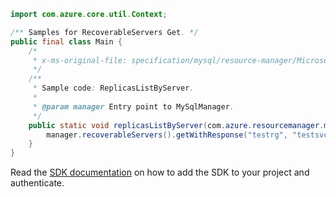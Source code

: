 ```java
import com.azure.core.util.Context;

/** Samples for RecoverableServers Get. */
public final class Main {
    /*
     * x-ms-original-file: specification/mysql/resource-manager/Microsoft.DBforMySQL/stable/2017-12-01/examples/RecoverableServersGet.json
     */
    /**
     * Sample code: ReplicasListByServer.
     *
     * @param manager Entry point to MySqlManager.
     */
    public static void replicasListByServer(com.azure.resourcemanager.mysql.MySqlManager manager) {
        manager.recoverableServers().getWithResponse("testrg", "testsvc4", Context.NONE);
    }
}
```

Read the [SDK documentation](https://github.com/Azure/azure-sdk-for-java/blob/azure-resourcemanager-mysql_1.0.2/sdk/mysql/azure-resourcemanager-mysql/README.md) on how to add the SDK to your project and authenticate.
